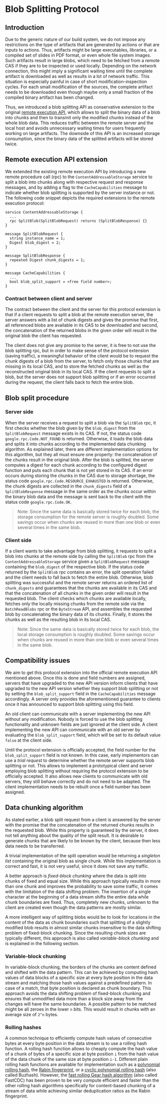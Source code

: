 Blob Splitting Protocol
=======================

Introduction
------------

Due to the generic nature of our build system, we do not impose any
restrictions on the type of artifacts that are generated by actions or
that are inputs to actions. Thus, artifacts might be large executables,
libraries, or a compiled set of slides in PDF format, or even whole file
system images. Such artifacts result in large blobs, which need to be
fetched from a remote CAS if they are to be inspected or used locally.
Depending on the network connection, this might imply a significant
waiting time until the complete artifact is downloaded as well as
results in a lot of network traffic. This situation is especially
painful in case of short modification-inspection cycles. For each small
modification of the sources, the complete artifact needs to be
downloaded even though maybe only a small fraction of the compiled
binary artifact has been changed.

Thus, we introduced a blob splitting API as conservative extension to
the original [remote execution
API](https://github.com/bazelbuild/remote-apis/blob/main/build/bazel/remote/execution/v2/remote_execution.proto),
which allows to split the binary data of a blob into chunks and then to
transmit only the modified chunks instead of the whole blob data. This
reduces traffic between the remote server and the local host and avoids
unnecessary waiting times for users frequently working on large
artifacts. The downside of this API is an increased storage consumption,
since the binary data of the splitted artifacts will be stored twice.

Remote execution API extension
------------------------------

We extended the existing remote execution API by introducing a new
remote procedure call (rpc) to the `ContentAddressableStorage` service
to split a blob into chunks along with respective request and response
messages, and by adding a flag to the `CacheCapabilities` message to
indicate whether blob splitting is supported by the server instance or
not. The following code snippet depicts the required extensions to the
remote execution protocol:

    service ContentAddressableStorage {
      ...
      rpc SplitBlob(SplitBlobRequest) returns (SplitBlobResponse) {}
    }

    message SplitBlobRequest {
      string instance_name = 1;
      Digest blob_digest = 2;
    }

    message SplitBlobResponse {
      repeated Digest chunk_digests = 1;
    }

    message CacheCapabilities {
      ...
      bool blob_split_support = <free field number>;
    }

### Contract between client and server

The contract between the client and the server for this protocol
extension is that if a client requests to split a blob at the remote
execution server, the server answers with a list of chunk digests and
gives the promise that first, all referenced blobs are available in its
CAS to be downloaded and second, the concatenation of the returned blobs
in the given order will result in the original blob the client has
requested.

The client does not give any promise to the server, it is free to not
use the blob splitting rpc, but in order to make sense of the protocol
extension (saving traffic), a meaningful behavior of the client would be
to request the chunk digests of a blob from the server, to fetch only
those chunks that are missing in its local CAS, and to store the fetched
chunks as well as the reconstructed original blob in its local CAS. If
the client requests to split a blob, but the server does not support
blob splitting or if an error occurred during the request, the client
falls back to fetch the entire blob.

Blob split procedure
--------------------

### Server side

When the server receives a request to split a blob via the `SplitBlob`
rpc, it first checks whether the blob given by the `blob_digest` from
the `SplitBlobRequest` message exists in its CAS. If not, the status
code `google.rpc.Code.NOT_FOUND` is returned. Otherwise, it loads the
blob data and splits it into chunks according to the implemented data
chunking algorithm. As explained later, there are different
implementation options for this algorithm, but they all must ensure one
property: the concatenation of the chunks result in the original blob.
After the blob is splitted, the server computes a digest for each chunk
according to the configured digest function and puts each chunk that is
not yet stored in its CAS. If an error occurs during storing the chunks
in the CAS due to storage shortage, the status code
`google.rpc.Code.RESOURCE_EXHAUSTED` is returned. Otherwise, the chunk
digests are collected in the `chunk_digests` field of a
`SplitBlobResponse` message in the same order as the chunks occur within
the binary blob data and the message is sent back to the client with the
status code `google.rpc.Code.OK`.

> Note: Since the same data is basically stored twice for each blob, the
> storage consumption for the remote server is roughly doubled. Some
> savings occur when chunks are reused in more than one blob or even
> several times in the same blob.

### Client side

If a client wants to take advantage from blob splitting, it requests to
split a blob into chunks at the remote side by calling the `SplitBlob`
rpc from the `ContentAddressableStorage` service given a
`SplitBlobRequest` message containing the `blob_digest` of the
respective blob. If the status code returned by the `SplitBlob` rpc
contains an error, the split operation failed and the client needs to
fall back to fetch the entire blob. Otherwise, blob splitting was
successful and the remote server returns an ordered list of
`chunk_digests` and guarantees that the chunks are available in its CAS
and that the concatenation of all chunks in the given order will result
in the requested blob. The client checks which chunks are available
locally, fetches only the locally missing chunks from the remote side
via the `BatchReadBlobs` rpc or the `ByteStream` API, and assembles the
requested blob by concatenating the binary data of its chunks. Finally,
it stores the chunks as well as the resulting blob in its local CAS.

> Note: Since the same data is basically stored twice for each blob, the
> local storage consumption is roughly doubled. Some savings occur when
> chunks are reused in more than one blob or even several times in the
> same blob.

Compatibility issues
--------------------

We aim to get this protocol extension into the official remote execution
API mentioned above. Once this is done and field numbers are assigned,
servers that have upgraded to the new API version inform clients that
have upgraded to the new API version whether they support blob splitting
or not by setting the `blob_split_support` field in the
`CacheCapabilities` message accordingly. A server only provides the
aforementioned guarantee to clients once it has announced to support
blob splitting using this field.

An old client can communicate with a server implementing the new API
without any modification. Nobody is forced to use the blob splitting
functionality and unknown fields are just ignored at the client side. A
client implementing the new API can communicate with an old server by
evaluating the `blob_split_support` field, which will be set to its
default value `false` at the client side.

Until the protocol extension is officially accepted, the field number
for the `blob_split_support` field is not known. In this case, early
implementors can use a _trial request_ to determine whether the remote
server supports blob splitting or not. This allows to implement a
prototypical client and server employing blob splitting without
requiring the protocol extension to be officially accepted. It also
allows new clients to communicate with old servers, they still behave
correctly and do not need to be adapted. The client implementation needs
to be rebuilt once a field number has been assigned.

Data chunking algorithm
-----------------------

As stated earlier, a blob split request from a client is answered by the
server with the promise that the concatenation of the returned chunks
results in the requested blob. While this property is guaranteed by the
server, it does not tell anything about the quality of the split result.
It is desirable to generate chunks that are likely to be known by the
client, because then less data needs to be transferred.

A trivial implementation of the split operation would be returning a
_singleton list_ containing the original blob as single chunk. While
this implementation is correct and fast, it is not very useful, since it
does not save any traffic.

A better approach is _fixed-block chunking_ where the data is split into
chunks of fixed and equal size. While this approach typically results in
more than one chunk and improves the probability to save some traffic,
it comes with the limitation of the data shifting problem. The insertion
of a single character at the beginning of a data stream shifts the
entire data while chunk boundaries are fixed. Thus, completely new
chunks, unknown to the client are created even though the data patterns
are mostly similar.

A more intelligent way of splitting blobs would be to look for locations
in the content of the data as chunk boundaries such that splitting of a
slightly modified blob results in almost similar chunks insensitive to
the data shifting problem of fixed-block chunking. Since the resulting
chunk sizes are typically different, this approach is also called
_variable-block chunking_ and is explained in the following section.

### Variable-block chunking

In variable-block chunking, the borders of the chunks are content
defined and shifted with the data pattern. This can be achieved by
computing hash values of data blocks of a specific size at every byte
position in the data stream and matching those hash values against a
predefined pattern. In case of a match, that byte position is declared
as chunk boundary. This approach avoids the data shifting problem of
fixed-block chunking and ensures that unmodified data more than a block
size away from the changes will have the same boundaries. A possible
pattern to be matched might be all zeroes in the lower `n` bits. This
would result in chunks with an average size of `2^n` bytes.

### Rolling hashes

A common technique to efficiently compute hash values of consecutive
bytes at every byte position in the data stream is to use a rolling hash
function. A rolling hash function allows to cheaply compute the hash
value of a chunk of bytes of a specific size at byte position `i` from
the hash value of the data chunk of the same size at byte position
`i-1`. Different plain rolling hash functions are available for
implementation such as a [polynomial rolling
hash](https://ieeexplore.ieee.org/document/5390135), the [Rabin
fingerprint](http://www.cs.cmu.edu/~15-749/READINGS/optional/rabin1981.pdf),
or a [cyclic polynomial rolling
hash](https://dl.acm.org/doi/abs/10.1145/256163.256168) (also called
Buzhash). However, the [fast rolling Gear hash
algorithm](https://www.usenix.org/conference/atc16/technical-sessions/presentation/xia)
(also called FastCDC) has been proven to be very compute efficient and
faster than the other rolling hash algorithms specifically for
content-based chunking of a stream of data while achieving similar
deduplication ratios as the Rabin fingerprint.
